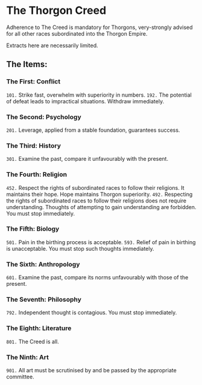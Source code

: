 # The Thorgon Creed
Adherence to The Creed is mandatory for Thorgons, very-strongly advised for all other races subordinated into the Thorgon Empire.

Extracts here are necessarily limited.

## The Items:

### The First: Conflict
`101.` Strike fast, overwhelm with superiority in numbers.
`192.` The potential of defeat leads to impractical situations. Withdraw immediately.

### The Second: Psychology
`201.` Leverage, applied from a stable foundation, guarantees success.

### The Third: History
`301.` Examine the past, compare it unfavourably with the present.

### The Fourth: Religion
`452.` Respect the rights of subordinated races to follow their religions. It maintains their hope. Hope maintains Thorgon superiority.
`492.` Respecting the rights of subordinated races to follow their religions does not require understanding. Thoughts of attempting to gain understanding are forbidden. You must stop immediately.

### The Fifth: Biology
`501.` Pain in the birthing  process is acceptable.
`593.` Relief of pain in birthing is unacceptable. You must stop such thoughts immediately.

### The Sixth: Anthropology
`601.` Examine the past, compare its norms unfavourably with those of the present.

### The Seventh: Philosophy
`792.` Independent thought is contagious. You must stop immediately.

### The Eighth: Literature
`801.` The Creed is all.

### The Ninth: Art
`901.` All art must be scrutinised by and be passed by the appropriate committee.
